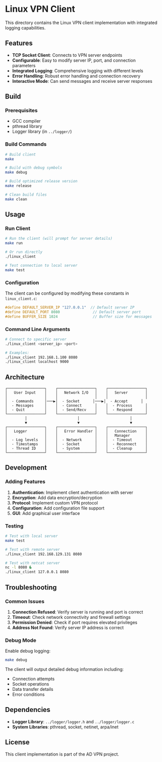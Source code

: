 # Linux VPN Client

This directory contains the Linux VPN client implementation with integrated logging capabilities.

## Features

- **TCP Socket Client**: Connects to VPN server endpoints
- **Configurable**: Easy to modify server IP, port, and connection parameters
- **Integrated Logging**: Comprehensive logging with different levels
- **Error Handling**: Robust error handling and connection recovery
- **Interactive Mode**: Can send messages and receive server responses

## Build

### Prerequisites

- GCC compiler
- pthread library
- Logger library (in `../logger/`)

### Build Commands

```bash
# Build client
make

# Build with debug symbols
make debug

# Build optimized release version
make release

# Clean build files
make clean
```

## Usage

### Run Client

```bash
# Run the client (will prompt for server details)
make run

# Or run directly
./linux_client

# Test connection to local server
make test
```

### Configuration

The client can be configured by modifying these constants in `linux_client.c`:

```c
#define DEFAULT_SERVER_IP "127.0.0.1"  // Default server IP
#define DEFAULT_PORT 8080               // Default server port
#define BUFFER_SIZE 1024                // Buffer size for messages
```

### Command Line Arguments

```bash
# Connect to specific server
./linux_client <server_ip> <port>

# Examples:
./linux_client 192.168.1.100 8080
./linux_client localhost 9000
```

## Architecture

```
┌─────────────────┐    ┌─────────────────┐    ┌─────────────────┐
│   User Input    │    │   Network I/O   │    │   Server        │
│                 │    │                 │    │                 │
│  - Commands     │───▶│  - Socket      │───▶│  - Accept      │
│  - Messages     │    │  - Connect      │    │  - Process      │
│  - Quit         │    │  - Send/Recv    │    │  - Respond      │
└─────────────────┘    └─────────────────┘    └─────────────────┘
         │                       │                       │
         ▼                       ▼                       ▼
┌─────────────────┐    ┌─────────────────┐    ┌─────────────────┐
│   Logger        │    │   Error Handler │    │   Connection    │
│                 │    │                 │    │   Manager       │
│  - Log levels   │    │  - Network      │    │  - Timeout      │
│  - Timestamps   │    │  - Socket       │    │  - Reconnect    │
│  - Thread ID    │    │  - System       │    │  - Cleanup      │
└─────────────────┘    └─────────────────┘    └─────────────────┘
```

## Development

### Adding Features

1. **Authentication**: Implement client authentication with server
2. **Encryption**: Add data encryption/decryption
3. **Protocol**: Implement custom VPN protocol
4. **Configuration**: Add configuration file support
5. **GUI**: Add graphical user interface

### Testing

```bash
# Test with local server
make test

# Test with remote server
./linux_client 192.168.129.131 8080

# Test with netcat server
nc -l 8080 &
./linux_client 127.0.0.1 8080
```

## Troubleshooting

### Common Issues

1. **Connection Refused**: Verify server is running and port is correct
2. **Timeout**: Check network connectivity and firewall settings
3. **Permission Denied**: Check if port requires elevated privileges
4. **Address Not Found**: Verify server IP address is correct

### Debug Mode

Enable debug logging:
```bash
make debug
```

The client will output detailed debug information including:
- Connection attempts
- Socket operations
- Data transfer details
- Error conditions

## Dependencies

- **Logger Library**: `../logger/logger.h` and `../logger/logger.c`
- **System Libraries**: pthread, socket, netinet, arpa/inet

## License

This client implementation is part of the AD VPN project.
